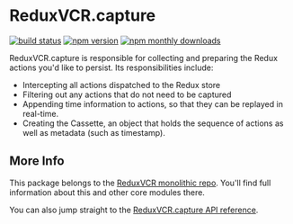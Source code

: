 # ReduxVCR.capture

[![build status](https://travis-ci.org/joshwcomeau/redux-vcr.svg?branch=master)](https://travis-ci.org/joshwcomeau/redux-vcr)
[![npm version](https://img.shields.io/npm/v/redux-vcr.capture.svg)](https://www.npmjs.com/package/redux-vcr.capture)
[![npm monthly downloads](https://img.shields.io/npm/dm/redux-vcr.capture.svg)](https://www.npmjs.com/package/redux-vcr.capture)

ReduxVCR.capture is responsible for collecting and preparing the Redux actions you'd like to persist. Its responsibilities include:

- Intercepting all actions dispatched to the Redux store
- Filtering out any actions that do not need to be captured
- Appending time information to actions, so that they can be replayed in real-time.
- Creating the Cassette, an object that holds the sequence of actions as well as metadata (such as timestamp).


## More Info

This package belongs to the [ReduxVCR monolithic repo](https://github.com/joshwcomeau/redux-vcr). You'll find full information about this and other core modules there.

You can also jump straight to the [ReduxVCR.capture API reference](https://github.com/joshwcomeau/redux-vcr/blob/master/documentation/API-reference.md#capture).
